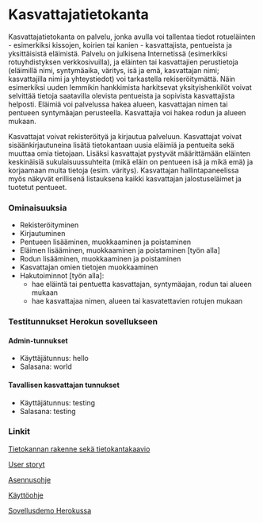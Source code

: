 # Kasvattajatietokanta
Kasvattajatietokanta on palvelu, jonka avulla voi tallentaa tiedot rotueläinten - esimerkiksi kissojen, koirien tai kanien - kasvattajista, pentueista ja yksittäisistä eläimistä. Palvelu on julkisena Internetissä (esimerkiksi rotuyhdistyksen verkkosivuilla), ja eläinten tai kasvattajien perustietoja (eläimillä nimi, syntymäaika, väritys, isä ja emä, kasvattajan nimi; kasvattajilla nimi ja yhteystiedot) voi tarkastella rekiseröitymättä. Näin esimerkiksi uuden lemmikin hankkimista harkitsevat yksityishenkilöt voivat selvittää tietoja saatavilla olevista pentueista ja sopivista kasvattajista helposti. Eläimiä voi palvelussa hakea alueen, kasvattajan nimen tai pentueen syntymäajan perusteella. Kasvattajia voi hakea rodun ja alueen mukaan.

Kasvattajat voivat rekisteröityä ja kirjautua palveluun. Kasvattajat voivat sisäänkirjautuneina lisätä tietokantaan uusia eläimiä ja pentueita sekä muuttaa omia tietojaan. Lisäksi kasvattajat pystyvät määrittämään eläinten keskinäisiä sukulaisuussuhteita (mikä eläin on pentueen isä ja mikä emä) ja korjaamaan muita tietoja (esim. väritys). Kasvattajan hallintapaneelissa myös näkyvät erillisenä listauksena kaikki kasvattajan jalostuseläimet ja tuotetut pentueet.


### Ominaisuuksia
- Rekisteröityminen
- Kirjautuminen
- Pentueen lisääminen, muokkaaminen ja poistaminen
- Eläimen lisääminen, muokkaaminen ja poistaminen [työn alla]
- Rodun lisääminen, muokkaaminen ja poistaminen
- Kasvattajan omien tietojen muokkaaminen
- Hakutoiminnot [työn alla]:
  - hae eläintä tai pentuetta kasvattajan, syntymäajan, rodun tai alueen mukaan
  - hae kasvattajaa nimen, alueen tai kasvatettavien rotujen mukaan

### Testitunnukset Herokun sovellukseen
#### Admin-tunnukset
- Käyttäjätunnus: hello
- Salasana: world
#### Tavallisen kasvattajan tunnukset
- Käyttäjätunnus: testing
- Salasana: testing

### Linkit

[Tietokannan rakenne sekä tietokantakaavio](https://github.com/sovalke/ktietokanta/blob/master/documentation/Tietokannan_tiedot.md)

[User storyt](https://github.com/sovalke/ktietokanta/blob/master/documentation/User_storyt.md)

[Asennusohje](https://github.com/sovalke/ktietokanta/blob/master/documentation/Asennusohje.md)

[Käyttöohje](https://github.com/sovalke/ktietokanta/blob/master/documentation/Kaytto-ohje.md)

[Sovellusdemo Herokussa](https://ktietokanta.herokuapp.com)
